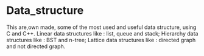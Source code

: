 # Data_structure
This are,own made, some of the most used and useful data structure, using C and C++. 
Linear data structures like : list, queue and stack;
Hierarchy data structures like : BST and n-tree;
Lattice data structures like : directed graph and not directed graph.

